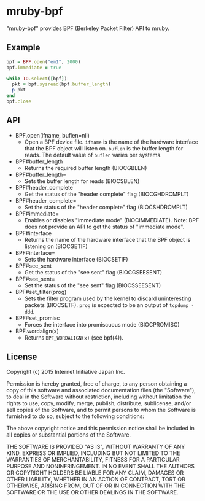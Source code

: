 # mruby-bpf
"mruby-bpf" provides BPF (Berkeley Packet Filter) API to mruby.

## Example
```rb
bpf = BPF.open("em1", 2000)
bpf.immediate = true

while IO.select([bpf])
  pkt = bpf.sysread(bpf.buffer_length)
  p pkt
end
bpf.close
```

## API

- BPF.open(ifname, buflen=nil)
  - Open a BPF device file.  `ifname` is the name of the hardware interface that the BPF object will listen on.  `buflen` is the buffer length for reads.  The default value of `buflen` varies per systems.
- BPF#buffer_length
  - Returns the required buffer length (BIOCGBLEN)
- BPF#buffer_length=
  - Sets the buffer length for reads (BIOCSBLEN)
- BPF#header_complete
  - Get the status of the "header complete" flag (BIOCGHDRCMPLT)
- BPF#header_complete=
  - Set the status of the "header complete" flag (BIOCSHDRCMPLT)
- BPF#immediate=
  - Enables or disables "immediate mode" (BIOCIMMEDIATE).
    Note: BPF does not provide an API to get the status of "immediate mode".
- BPF#interface
  - Returns the name of the hardware interface that the BPF object is
    listening on (BIOCGETIF)
- BPF#interface=
  - Sets the hardware interface (BIOCSETIF)
- BPF#see_sent
  - Get the status of the "see sent" flag (BIOCGSEESENT)
- BPF#see_sent=
  - Set the status of the "see sent" flag (BIOCSSEESENT)
- BPF#set_filter(prog)
  - Sets the filter program used by the kernel to discard uninteresting packets
    (BIOCSETF).  `prog` is expected to be an output of `tcpdump -ddd`.
- BPF#set_promisc
  - Forces the interface into promiscuous mode (BIOCPROMISC)
- BPF.wordalign(x)
  - Returns `BPF_WORDALIGN(x)` (see bpf(4)).


## License

Copyright (c) 2015 Internet Initiative Japan Inc.

Permission is hereby granted, free of charge, to any person obtaining a
copy of this software and associated documentation files (the "Software"),
to deal in the Software without restriction, including without limitation
the rights to use, copy, modify, merge, publish, distribute, sublicense,
and/or sell copies of the Software, and to permit persons to whom the
Software is furnished to do so, subject to the following conditions:

The above copyright notice and this permission notice shall be included in
all copies or substantial portions of the Software.

THE SOFTWARE IS PROVIDED "AS IS", WITHOUT WARRANTY OF ANY KIND, EXPRESS OR
IMPLIED, INCLUDING BUT NOT LIMITED TO THE WARRANTIES OF MERCHANTABILITY,
FITNESS FOR A PARTICULAR PURPOSE AND NONINFRINGEMENT. IN NO EVENT SHALL THE
AUTHORS OR COPYRIGHT HOLDERS BE LIABLE FOR ANY CLAIM, DAMAGES OR OTHER
LIABILITY, WHETHER IN AN ACTION OF CONTRACT, TORT OR OTHERWISE, ARISING
FROM, OUT OF OR IN CONNECTION WITH THE SOFTWARE OR THE USE OR OTHER
DEALINGS IN THE SOFTWARE.
